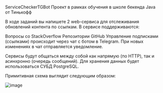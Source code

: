 ServiceCheckerTGBot
Проект в рамках обучения в школе бекенда Java от Тинькофф

В ходе заданий вы напишете 2 web-сервиса для отслеживания обновлений контента по ссылкам. В сервисе поддерживаются:

Вопросы со StackOverflow Репозитории GitHub Управление подписками (ссылками) происходит через чат с ботом в Telegram. При новых изменениях в чат отправляется уведомление.

Сервисы будут общаться между собой как напрямую (по HTTP), так и асинхронно (очередь сообщений). Для хранения данных будет использоваться СУБД PostgreSQL.

Примитивная схема выглядит следующим образом:

![image](https://user-images.githubusercontent.com/55537912/229814374-fe1589ed-012e-4a6b-921a-0fa63769699e.png)

